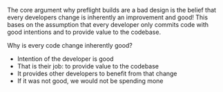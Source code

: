 The core argument why preflight builds are a bad design is the belief that every developers change is inherently an improvement and good!
This bases on the assumption that every developer only commits code with good intentions and to provide value to the codebase.

Why is every code change inherently good?
- Intention of the developer is good
- That is their job: to provide value to the codebase
- It provides other developers to benefit from that change
- If it was not good, we would not be spending mone